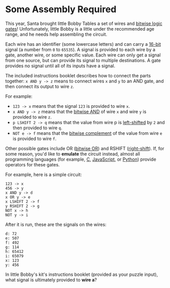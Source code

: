 # Some Assembly Required

This year, Santa brought little Bobby Tables a set of wires
and [bitwise logic gates](https://en.wikipedia.org/wiki/Bitwise_operation)! Unfortunately, little Bobby is a little
under the recommended age range, and he needs help assembling the circuit.

Each wire has an identifier (some lowercase letters) and can carry a [16-bit](https://en.wikipedia.org/wiki/16-bit)
signal (a number from `0` to `65535`). A signal is provided to each wire by a gate, another wire, or some specific
value. Each wire can only get a signal from one source, but can provide its signal to multiple destinations. A gate
provides no signal until all of its inputs have a signal.

The included instructions booklet describes how to connect the parts together: `x AND y -> z` means to connect wires `x`
and `y` to an AND gate, and then connect its output to wire `z`.

For example:

- `123 -> x` means that the signal `123` is provided to wire `x`.
- `x AND y -> z` means that the [bitwise AND](https://en.wikipedia.org/wiki/Bitwise_operation#AND) of wire `x` and wire
  `y` is provided to wire `z`.
- `p LSHIFT 2 -> q` means that the value from wire p is [left-shifted](https://en.wikipedia.org/wiki/Logical_shift) by
  `2` and then provided to wire `q`.
- `NOT e -> f` means that the [bitwise complement](https://en.wikipedia.org/wiki/Bitwise_operation#NOT) of the value
  from wire `e` is provided to wire `f`.

Other possible gates include OR ([bitwise OR](https://en.wikipedia.org/wiki/Bitwise_operation#OR)) and
RSHIFT ([right-shift](https://en.wikipedia.org/wiki/Logical_shift)). If, for some reason, you'd like to **emulate** the
circuit instead, almost all programming languages (for
example, [C](https://en.wikipedia.org/wiki/Bitwise_operations_in_C), [JavaScript](https://developer.mozilla.org/en-US/docs/Web/JavaScript/Reference/Operators/Bitwise_Operators),
or [Python](https://wiki.python.org/moin/BitwiseOperators)) provide operators for these
gates.

For example, here is a simple circuit:

```
123 -> x
456 -> y
x AND y -> d
x OR y -> e
x LSHIFT 2 -> f
y RSHIFT 2 -> g
NOT x -> h
NOT y -> i
```

After it is run, these are the signals on the wires:

```
d: 72
e: 507
f: 492
g: 114
h: 65412
i: 65079
x: 123
y: 456
```

In little Bobby's kit's instructions booklet (provided as your puzzle input), what signal is ultimately provided to
**wire a**?
